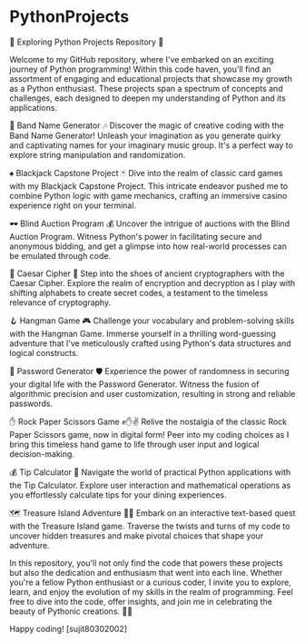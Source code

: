# PythonProjects
🐍 Exploring Python Projects Repository 🚀

Welcome to my GitHub repository, where I've embarked on an exciting journey of Python programming! Within this code haven, you'll find an assortment of engaging and educational projects that showcase my growth as a Python enthusiast. These projects span a spectrum of concepts and challenges, each designed to deepen my understanding of Python and its applications.

🎸 Band Name Generator 🎶
Discover the magic of creative coding with the Band Name Generator! Unleash your imagination as you generate quirky and captivating names for your imaginary music group. It's a perfect way to explore string manipulation and randomization.

♠️ Blackjack Capstone Project 🃏
Dive into the realm of classic card games with my Blackjack Capstone Project. This intricate endeavor pushed me to combine Python logic with game mechanics, crafting an immersive casino experience right on your terminal.

🕶️ Blind Auction Program 💰
Uncover the intrigue of auctions with the Blind Auction Program. Witness Python's power in facilitating secure and anonymous bidding, and get a glimpse into how real-world processes can be emulated through code.

🔐 Caesar Cipher 📜
Step into the shoes of ancient cryptographers with the Caesar Cipher. Explore the realm of encryption and decryption as I play with shifting alphabets to create secret codes, a testament to the timeless relevance of cryptography.

🪝 Hangman Game 🎮
Challenge your vocabulary and problem-solving skills with the Hangman Game. Immerse yourself in a thrilling word-guessing adventure that I've meticulously crafted using Python's data structures and logical constructs.

🔑 Password Generator 🛡️
Experience the power of randomness in securing your digital life with the Password Generator. Witness the fusion of algorithmic precision and user customization, resulting in strong and reliable passwords.

✋ Rock Paper Scissors Game ✊✋✌️
Relive the nostalgia of the classic Rock Paper Scissors game, now in digital form! Peer into my coding choices as I bring this timeless hand game to life through user input and logical decision-making.

💰 Tip Calculator 💸
Navigate the world of practical Python applications with the Tip Calculator. Explore user interaction and mathematical operations as you effortlessly calculate tips for your dining experiences.

🗺️ Treasure Island Adventure 🏴‍☠️
Embark on an interactive text-based quest with the Treasure Island game. Traverse the twists and turns of my code to uncover hidden treasures and make pivotal choices that shape your adventure.

In this repository, you'll not only find the code that powers these projects but also the dedication and enthusiasm that went into each line. Whether you're a fellow Python enthusiast or a curious coder, I invite you to explore, learn, and enjoy the evolution of my skills in the realm of programming. Feel free to dive into the code, offer insights, and join me in celebrating the beauty of Pythonic creations. 🐍🌟

Happy coding!
[sujit80302002]
